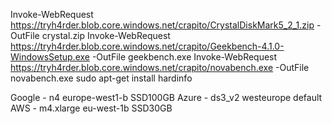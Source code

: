 Invoke-WebRequest https://tryh4rder.blob.core.windows.net/crapito/CrystalDiskMark5_2_1.zip -OutFile crystal.zip
Invoke-WebRequest https://tryh4rder.blob.core.windows.net/crapito/Geekbench-4.1.0-WindowsSetup.exe -OutFile geekbench.exe
Invoke-WebRequest https://tryh4rder.blob.core.windows.net/crapito/novabench.exe -OutFile novabench.exe
sudo apt-get install hardinfo

Google  - n4        europe-west1-b  SSD100GB
Azure   - ds3_v2    westeurope      default
AWS     - m4.xlarge eu-west-1b      SSD30GB

